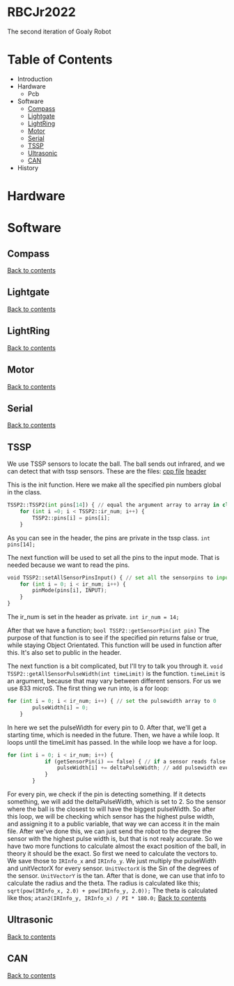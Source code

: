 # RBCJr2022
The second iteration of Goaly Robot

# Table of Contents 
- Introduction
- Hardware
  - Pcb
- Software
  - [Compass](#Compass)
  - [Lightgate](#Lightgate)
  - [LightRing](#Lightring)
  - [Motor](#Motor)
  - [Serial](#Serial)
  - [TSSP](#TSSP)
  - [Ultrasonic](#Ultrasonic)
  - [CAN](#CAN)
- History

# Hardware

# Software

## Compass


[Back to contents](#Table-of-Contents)
## Lightgate

[Back to contents](#Table-of-Contents)
## LightRing

[Back to contents](#Table-of-Contents)
## Motor

[Back to contents](#Table-of-Contents)
## Serial

[Back to contents](#Table-of-Contents)
## TSSP
We use TSSP sensors to locate the ball. The ball sends out infrared, and we can detect that with tssp sensors. 
These are the files:
[cpp file](lib/TSSP2/TSSP2.cpp)
[header](lib/TSSP2/TSSP2.h)

This is the init function. Here we make all the specified pin numbers global in the class.
```python
TSSP2::TSSP2(int pins[14]) { // equal the argument array to array in class
    for (int i =0; i < TSSP2::ir_num; i++) {
        TSSP2::pins[i] = pins[i];
    }
```
As you can see in the header, the pins are private in the tssp class.
`int pins[14];`

The next function will be used to set all the pins to the input mode. That is needed because we want to read the pins.
```python
void TSSP2::setAllSensorPinsInput() { // set all the sensorpins to input
    for (int i = 0; i < ir_num; i++) {
        pinMode(pins[i], INPUT);
    }
}
```
The ir_num is set in the header as private.
`int ir_num = 14;`

After that we have a function; `bool TSSP2::getSensorPin(int pin)`
The purpose of that function is to see if the specified pin returns false or true, while staying Object Orientated. This function will be used in function after this. It's also set to public in the header.

The next function is a bit complicated, but I'll try to talk you through it.
`void TSSP2::getAllSensorPulseWidth(int timeLimit)` is the function. `timeLimit` is an argument, because that may vary between different sensors. For us we use 833 microS. The first thing we run into, is a for loop:
```python
for (int i = 0; i < ir_num; i++) { // set the pulsewidth array to 0
        pulseWidth[i] = 0; 
    }
```
In here we set the pulseWidth for every pin to 0. After that, we'll get a starting time, which is needed in the future. Then, we have a while loop. It loops until the timeLimit has passed. In the while loop we have a for loop. 
```python
for (int i = 0; i < ir_num; i++) {
            if (getSensorPin(i) == false) { // if a sensor reads false (its inverted so when it detects something its false)
                pulseWidth[i] += deltaPulseWidth; // add pulsewidth every cycle
            }
        }
```
For every pin, we check if the pin is detecting something. If it detects something, we will add the deltaPulseWidth, which is set to 2. So the sensor where the ball is the closest to will have the biggest pulseWidth. So after this loop, we will be checking which sensor has the highest pulse width, and assigning it to a public variable, that way we can access it in the main file. 
After we've done this, we can just send the robot to the degree the sensor with the highest pulse width is, but that is not realy accurate. So we have two more functions to calculate almost the exact position of the ball, in theory it should be the exact.
So first we need to calculate the vectors to. We save those to `IRInfo_x` and `IRInfo_y`. We just multiply the pulseWidth and unitVectorX for every sensor. 
`UnitVectorX` is the Sin of the degrees of the sensor. `UnitVectorY` is the tan.
After that is done, we can use that info to calculate the radius and the theta. 
The radius is calculated like this; `sqrt(pow(IRInfo_x, 2.0) + pow(IRInfo_y, 2.0));`
The theta is calculated like thos; `atan2(IRInfo_y, IRInfo_x) / PI * 180.0;`
[Back to contents](#Table-of-Contents)
## Ultrasonic

[Back to contents](#Table-of-Contents)
## CAN

[Back to contents](#Table-of-Contents)
